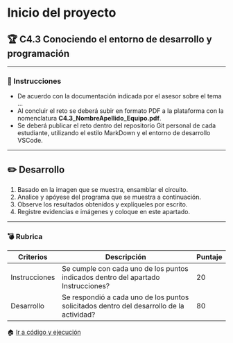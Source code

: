 # Inicio del proyecto

## :trophy: C4.3 Conociendo el entorno de desarrollo y programación

___

### :blue_book: Instrucciones

- De acuerdo con la documentación indicada por el asesor sobre el tema ...
- Al concluir el reto se deberá subir en formato PDF a la plataforma con la nomenclatura **C4.3_NombreApellido_Equipo.pdf**.
- Se deberá publicar el reto dentro del repositorio Git personal de cada estudiante, utilizando el estilo MarkDown y el entorno de desarrollo VSCode.

___

## :pencil2: Desarrollo

1. Basado en la imagen que se muestra, ensamblar el circuito.
2. Analice y apóyese del programa que se muestra a continuación.
3. Observe los resultados obtenidos y explíqueles por escrito.
4. Registre evidencias e imágenes y coloque en este apartado.

___

### :bomb: Rubrica

| Criterios     | Descripción                                                                                  | Puntaje |
| ------------- | -------------------------------------------------------------------------------------------- | ------- |
| Instrucciones | Se cumple con cada uno de los puntos indicados dentro del apartado Instrucciones?            | 20 |
| Desarrollo    | Se respondió a cada uno de los puntos solicitados dentro del desarrollo de la actividad?     | 80      |


:house: [Ir a código y ejecución](../docs/D4.0_Codigo_y_ejecucion.md)